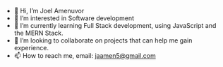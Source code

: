 - 👋 Hi, I’m Joel Amenuvor
- 👀 I’m interested in Software development
- 🌱 I’m currently learning Full Stack development, using JavaScript and the MERN Stack.
- 💞️ I’m looking to collaborate on projects that can help me gain experience.
- 📫 How to reach me, email: jaamen5@gmail.com 

<!---
JhayStark/JhayStark is a ✨ special ✨ repository because its `README.md` (this file) appears on your GitHub profile.
You can click the Preview link to take a look at your changes.
--->
